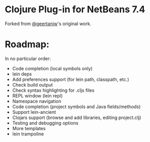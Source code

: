 # Clojure Plug-in for NetBeans 7.4

Forked from [@geertanjw](https://blogs.oracle.com/geertjan/entry/leiningen_clojure_and_netbeans_ide)'s original work.

# Roadmap:

In no particular order:

* Code completion (local symbols only)
* lein deps
* Add preferences support (for lein path, classpath, etc.)
* Check build output 
* Check syntax highlighting for .cljs files
* REPL window (lein repl)
* Namespace navigation
* Code completion (project symbols and Java fields/methods)
* Support lein-ancient
* Clojars support (browse and add libraries, editing project.clj)
* Testing and debugging options
* More templates
* lein trampoline